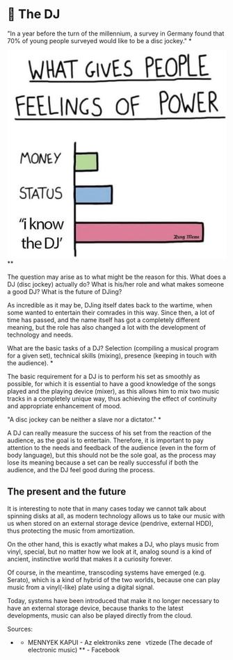 # 🎼 The DJ

"In a year before the turn of the millennium, a survey in Germany found that 70% of young people surveyed
would like to be a disc jockey." *

![What gives people feelings of power](_static/images/sound/the-dj/the-dj.png)
**

The question may arise as to what might be the reason for this. What does a DJ (disc jockey) actually do? What is
his/her role and what makes someone a good DJ? What is the future of DJing?

As incredible as it may be, DJing itself dates back to the wartime, when some wanted to entertain their comrades
in this way. Since then, a lot of time has passed, and the name itself has got a completely different meaning, but the
role has also changed a lot with the development of technology and needs.

What are the basic tasks of a DJ? Selection (compiling a musical program for a given set), technical skills
(mixing), presence (keeping in touch with the audience). *

The basic requirement for a DJ is to perform his set as smoothly as possible, for which it is essential to have a
good knowledge of the songs played and the playing device (mixer), as this allows him to mix two music tracks in
a completely unique way, thus achieving the effect of continuity and appropriate enhancement of mood.

"A disc jockey can be neither a slave nor a dictator." *

A DJ can really measure the success of his set from the reaction of the audience, as the goal is to entertain.
Therefore, it is important to pay attention to the needs and feedback of the audience (even in the form of body
language), but this should not be the sole goal, as the process may lose its meaning because a set can be really
successful if both the audience, and the DJ feel good during the process.

## The present and the future

It is interesting to note that in many cases today we cannot talk about spinning disks at all, as modern technology
allows us to take our music with us when stored on an external storage device (pendrive, external HDD), thus
protecting the music from amortization.

On the other hand, this is exactly what makes a DJ, who plays music from vinyl, special, but no matter how we
look at it, analog sound is a kind of ancient, instinctive world that makes it a curiosity forever.

Of course, in the meantime, transcoding systems have emerged (e.g. Serato), which is a kind of hybrid of the two
worlds, because one can play music from a vinyl(-like) plate using a digital signal.

Today, systems have been introduced that make it no longer necessary to have an external storage device, because
thanks to the latest developments, music can also be played directly from the cloud.

Sources:

  * - MENNYEK KAPUI - Az elektroniks zene  vtizede (The decade of electronic music)
    ** - Facebook
